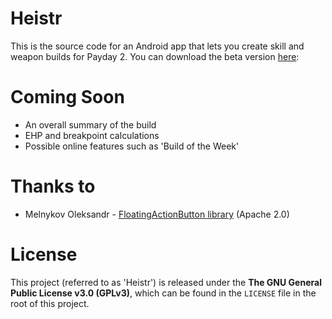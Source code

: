 # Heistr
This is the source code for an Android app that lets you create skill and weapon builds for Payday 2.
You can download the beta version [here](https://play.google.com/apps/testing/com.dawgandpony.pd2skills):

# Coming Soon
 - An overall summary of the build
 - EHP and breakpoint calculations
 - Possible online features such as 'Build of the Week'

# Thanks to
 - Melnykov Oleksandr - [FloatingActionButton library](https://github.com/makovkastar/FloatingActionButton) (Apache 2.0)

# License

This project (referred to as 'Heistr') is released under the **The GNU General Public License v3.0 (GPLv3)**, which can be found in the `LICENSE` file in the root of this project.

